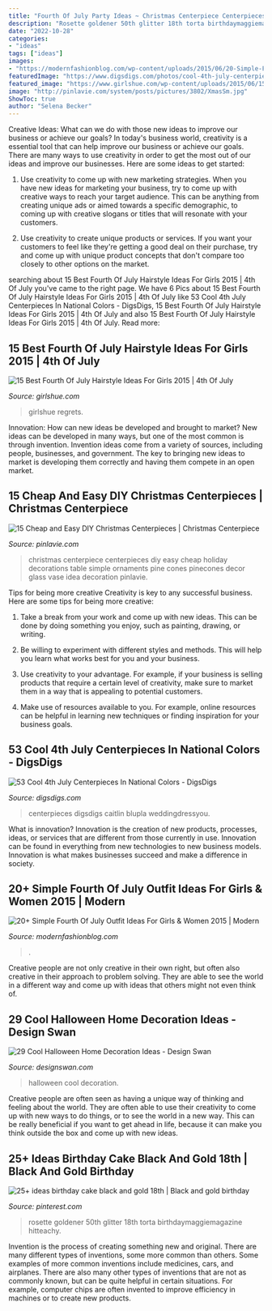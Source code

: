 ```yaml
---
title: "Fourth Of July Party Ideas ~ Christmas Centerpiece Centerpieces Diy Easy Cheap Holiday Decorations Table Simple Ornaments Pine Cones Pinecones Decor Glass Vase Idea Decoration Pinlavie"
description: "Rosette goldener 50th glitter 18th torta birthdaymaggiemagazine hitteachy"
date: "2022-10-28"
categories:
- "ideas"
tags: ["ideas"]
images:
- "https://modernfashionblog.com/wp-content/uploads/2015/06/20-Simple-Fourth-Of-July-Outfit-Ideas-For-Girls-Women-2015-15.jpg"
featuredImage: "https://www.digsdigs.com/photos/cool-4th-july-centerpieces-in-national-colors-36-554x984.jpg"
featured_image: "https://www.girlshue.com/wp-content/uploads/2015/06/15-Fourth-Of-July-Hairstyle-Ideas-For-Girls-2015-4th-Of-July-Hairstyles-10.jpg"
image: "http://pinlavie.com/system/posts/pictures/3802/XmasSm.jpg"
ShowToc: true
author: "Selena Becker"
---
```



Creative Ideas: What can we do with those new ideas to improve our business or achieve our goals?
In today's business world, creativity is a essential tool that can help improve our business or achieve our goals. There are many ways to use creativity in order to get the most out of our ideas and improve our businesses. Here are some ideas to get started: 
1. Use creativity to come up with new marketing strategies. When you have new ideas for marketing your business, try to come up with creative ways to reach your target audience. This can be anything from creating unique ads or aimed towards a specific demographic, to coming up with creative slogans or titles that will resonate with your customers. 

2. Use creativity to create unique products or services. If you want your customers to feel like they're getting a good deal on their purchase, try and come up with unique product concepts that don't compare too closely to other options on the market.

	

		
searching about 15 Best Fourth Of July Hairstyle Ideas For Girls 2015 | 4th Of July you've came to the right page. We have 6 Pics about 15 Best Fourth Of July Hairstyle Ideas For Girls 2015 | 4th Of July like 53 Cool 4th July Centerpieces In National Colors - DigsDigs, 15 Best Fourth Of July Hairstyle Ideas For Girls 2015 | 4th Of July and also 15 Best Fourth Of July Hairstyle Ideas For Girls 2015 | 4th Of July. Read more:
		
    
## 15 Best Fourth Of July Hairstyle Ideas For Girls 2015 | 4th Of July

<img loading=lazy src="https://www.girlshue.com/wp-content/uploads/2015/06/15-Fourth-Of-July-Hairstyle-Ideas-For-Girls-2015-4th-Of-July-Hairstyles-10.jpg" onerror="this.onerror=null;this.src='https://tse4.mm.bing.net/th?id=OIP.IjBs2o12oRt7Ybab3X1j_wHaLH&amp;pid=15.1';" alt="15 Best Fourth Of July Hairstyle Ideas For Girls 2015 | 4th Of July">

_Source: girlshue.com_

>girlshue regrets. 

	

Innovation: How can new ideas be developed and brought to market?
New ideas can be developed in many ways, but one of the most common is through invention. Invention ideas come from a variety of sources, including people, businesses, and government. The key to bringing new ideas to market is developing them correctly and having them compete in an open market.

    
## 15 Cheap And Easy DIY Christmas Centerpieces | Christmas Centerpiece

<img loading=lazy src="http://pinlavie.com/system/posts/pictures/3802/XmasSm.jpg" onerror="this.onerror=null;this.src='https://tse3.mm.bing.net/th?id=OIP.Wu3BKhqy1jo6ihWzW2lohgHaNo&amp;pid=15.1';" alt="15 Cheap and Easy DIY Christmas Centerpieces | Christmas Centerpiece">

_Source: pinlavie.com_

>christmas centerpiece centerpieces diy easy cheap holiday decorations table simple ornaments pine cones pinecones decor glass vase idea decoration pinlavie. 

	

Tips for being more creative
Creativity is key to any successful business. Here are some tips for being more creative:
1. Take a break from your work and come up with new ideas. This can be done by doing something you enjoy, such as painting, drawing, or writing.

2. Be willing to experiment with different styles and methods. This will help you learn what works best for you and your business.

3. Use creativity to your advantage. For example, if your business is selling products that require a certain level of creativity, make sure to market them in a way that is appealing to potential customers.

4. Make use of resources available to you. For example, online resources can be helpful in learning new techniques or finding inspiration for your business goals.


    
## 53 Cool 4th July Centerpieces In National Colors - DigsDigs

<img loading=lazy src="https://www.digsdigs.com/photos/cool-4th-july-centerpieces-in-national-colors-36-554x984.jpg" onerror="this.onerror=null;this.src='https://tse2.mm.bing.net/th?id=OIP.uMwtgzTU1lyGt3YYVpaoZAHaNJ&amp;pid=15.1';" alt="53 Cool 4th July Centerpieces In National Colors - DigsDigs">

_Source: digsdigs.com_

>centerpieces digsdigs caitlin blupla weddingdressyou. 

	

What is innovation?
Innovation is the creation of new products, processes, ideas, or services that are different from those currently in use. Innovation can be found in everything from new technologies to new business models. Innovation is what makes businesses succeed and make a difference in society.

    
## 20+ Simple Fourth Of July Outfit Ideas For Girls &amp; Women 2015 | Modern

<img loading=lazy src="https://modernfashionblog.com/wp-content/uploads/2015/06/20-Simple-Fourth-Of-July-Outfit-Ideas-For-Girls-Women-2015-15.jpg" onerror="this.onerror=null;this.src='https://tse1.mm.bing.net/th?id=OIP.H4PtAajIW0vVT2NYX5glYQHaLH&amp;pid=15.1';" alt="20+ Simple Fourth Of July Outfit Ideas For Girls &amp; Women 2015 | Modern">

_Source: modernfashionblog.com_

>. 

	

Creative people are not only creative in their own right, but often also creative in their approach to problem solving. They are able to see the world in a different way and come up with ideas that others might not even think of.

    
## 29 Cool Halloween Home Decoration Ideas - Design Swan

<img loading=lazy src="https://img.designswan.com/2013/09/halloween/26.jpg" onerror="this.onerror=null;this.src='https://tse4.mm.bing.net/th?id=OIP.74yrYBd3JbWcAGJSrA1J3QHaLK&amp;pid=15.1';" alt="29 Cool Halloween Home Decoration Ideas - Design Swan">

_Source: designswan.com_

>halloween cool decoration. 

	

Creative people are often seen as having a unique way of thinking and feeling about the world. They are often able to use their creativity to come up with new ways to do things, or to see the world in a new way. This can be really beneficial if you want to get ahead in life, because it can make you think outside the box and come up with new ideas.

    
## 25+ Ideas Birthday Cake Black And Gold 18th | Black And Gold Birthday

<img loading=lazy src="https://i.pinimg.com/736x/0a/96/c0/0a96c0de323e6bef472a6536b5beb95e.jpg" onerror="this.onerror=null;this.src='https://tse4.mm.bing.net/th?id=OIP.jyTGaFP7AGqsXVjtEK4AlgAAAA&amp;pid=15.1';" alt="25+ ideas birthday cake black and gold 18th | Black and gold birthday">

_Source: pinterest.com_

>rosette goldener 50th glitter 18th torta birthdaymaggiemagazine hitteachy. 

	

Invention is the process of creating something new and original. There are many different types of inventions, some more common than others. Some examples of more common inventions include medicines, cars, and airplanes. There are also many other types of inventions that are not as commonly known, but can be quite helpful in certain situations. For example, computer chips are often invented to improve efficiency in machines or to create new products.

